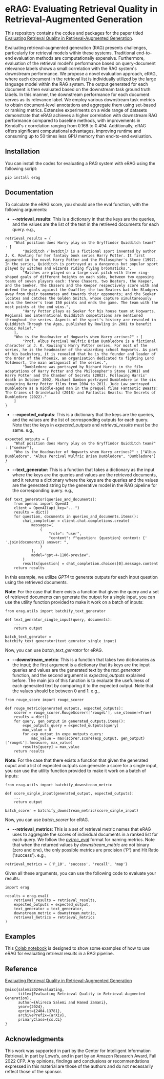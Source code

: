 # eRAG: Evaluating Retrieval Quality in Retrieval-Augmented Generation

This repository contains the codes and packages for the paper titled [Evaluating Retrieval Quality in Retrieval-Augmented Generation](https://arxiv.org/abs/2404.13781).

Evaluating retrieval-augmented generation (RAG) presents challenges, particularly for retrieval models within these systems. Traditional end-to-end evaluation methods are computationally expensive. Furthermore, evaluation of the retrieval model's performance based on query-document relevance labels shows a small correlation with the RAG system's downstream performance. We propose a novel evaluation approach, eRAG, where each document in the retrieval list is individually utilized by the large language model within the RAG system. The output generated for each document is then evaluated based on the downstream task ground truth labels. In this manner, the downstream performance for each document serves as its relevance label. We employ various downstream task metrics to obtain document-level annotations and aggregate them using set-based or ranking metrics. Extensive experiments on a wide range of datasets demonstrate that eRAG achieves a higher correlation with downstream RAG performance compared to baseline methods, with improvements in Kendall's $\tau$ correlation ranging from 0.168 to 0.494. Additionally, eRAG offers significant computational advantages, improving runtime and consuming up to 50 times less GPU memory than end-to-end evaluation.


## Installation

You can install the codes for evaluating a RAG system with eRAG using the following script:

```
pip install erag
```

## Documentation

To calculate the eRAG score, you should use the eval function, with the following arguments:

- **--retrieval_results**: This is a dictionary in that the keys are the queries, and the values are the list of the text in the retrieved documents for each query. e.g.,

```
retrieval_results = {
    "What position does Harry play on the Gryffindor Quidditch team?" : [
        "Quidditch /ˈkwɪdɪtʃ/ is a fictional sport invented by author J. K. Rowling for her fantasy book series Harry Potter. It first appeared in the novel Harry Potter and the Philosopher's Stone (1997). In the series, Quidditch is portrayed as a dangerous but popular sport played by witches and wizards riding flying broomsticks.",
        "Matches are played on a large oval pitch with three ring-shaped goals of different heights on each side, between two opposing teams of seven players each: three Chasers, two Beaters, the Keeper, and the Seeker. The Chasers and the Keeper respectively score with and defend the goals against the Quaffle; the two Beaters bat the Bludgers away from their teammates and towards their opponents; and the Seeker locates and catches the Golden Snitch, whose capture simultaneously wins the Seeker's team 150 points and ends the game. The team with the most points at the end wins.",
        "Harry Potter plays as Seeker for his house team at Hogwarts. Regional and international Quidditch competitions are mentioned throughout the series. Aspects of the sport's history are revealed in Quidditch Through the Ages, published by Rowling in 2001 to benefit Comic Relief."
    ],
    "Who is the Headmaster of Hogwarts when Harry arrives?" : [
        "Prof. Albus Percival Wulfric Brian Dumbledore is a fictional character in J. K. Rowling's Harry Potter series. For most of the series, he is the headmaster of the wizarding school Hogwarts. As part of his backstory, it is revealed that he is the founder and leader of the Order of the Phoenix, an organisation dedicated to fighting Lord Voldemort, the main antagonist of the series.",
        "Dumbledore was portrayed by Richard Harris in the film adaptations of Harry Potter and the Philosopher's Stone (2001) and Harry Potter and the Chamber of Secrets (2002). Following Harris' death in October 2002, Michael Gambon portrayed Dumbledore in the six remaining Harry Potter films from 2004 to 2011. Jude Law portrayed Dumbledore as a middle-aged man in the prequel films Fantastic Beasts: The Crimes of Grindelwald (2018) and Fantastic Beasts: The Secrets of Dumbledore (2022)."
    ]
}
```

- **--expected_outputs**: This is a dictionary that the keys are the queries, and the values are the list of corrosponding outputs for each query. Note that the keys in *expected_outputs* and *retrieval_results* must be the same. e.g.,

```
expected_outputs = {
    "What position does Harry play on the Gryffindor Quidditch team?" : ["seeker"],
    "Who is the Headmaster of Hogwarts when Harry arrives?" : ["Albus Dumbledore", "Albus Percival Wulfric Brian Dumbledore", "Dumbledore"]
}
```


- **--text_generator**: This is a function that takes a dictionary as the input where the keys are the queries and values are the retrieved documents, and it returns a dictionary where the keys are the queries and the values are the generated string by the generative model in the RAG pipeline for the corresponding query. e.g.,

```
def text_generator(queries_and_documents):
    from openai import OpenAI
    client = OpenAI(api_key="...")
    results = dict()
    for question, documents in queries_and_documents.items():
        chat_completion = client.chat.completions.create(
            messages=[
                {
                    "role": "user",
                    "content": f"question: {question} context: {' '.join(documents)} answer: ",
                }
            ],
            model="gpt-4-1106-preview",
        )
        results[question] = chat_completion.choices[0].message.content
    return results
```

In this example, we utilize *GPT4* to generate outputs for each input question using the retrieved documents. 

**Note:** For the case that there exists a function that given the query and a set of retrieved documents can generate the output for a single input, you can use the utility function provided to make it work on a batch of inputs:

```
from erag.utils import batchify_text_generator

def text_genrator_single_input(query, documents):
    ...
    return output

batch_text_genrator = batchify_text_generator(text_genrator_single_input)
```

Now, you can use *batch_text_genrator* for eRAG.

- **--downstream_metric**: This is a function that takes two dictionaries as the input; the first argument is a dictionary that its keys are the input queries and values are the generated text by the *text_generator* function, and the second argument is *expected_outputs* explained before. The main job of this function is to evaluate the usefulness of each generated text by comparing it to the expected output. Note that the values should be between 0 and 1. e.g.,

```
from rouge_score import rouge_scorer

def rouge_metric(generated_outputs, expected_outputs):
    scorer = rouge_scorer.RougeScorer(['rougeL'], use_stemmer=True)    
    results = dict()
    for query, gen_output in generated_outputs.items():
        expe_outputs_query = expected_outputs[query]
        max_value = 0
        for exp_output in expe_outputs_query:
            max_value = max(scorer.score(exp_output, gen_output)['rougeL'].fmeasure, max_value)
        results[query] = max_value
    return results
```

**Note:** For the case that there exists a function that given the generated ouput and a list of expected outputs can generate a score for a single input, you can use the utility function provided to make it work on a batch of inputs:

```
from erag.utils import batchify_downstream_metric

def score_single_input(generated_output, expected_outputs):
    ...
    return output

batch_scorer = batchify_downstream_metric(score_single_input)
```

Now, you can use *batch_scorer* for eRAG.

- **--retrieval_metrics**: This is a set of retrieval metric names that eRAG uses to aggregate the scores of individual documents in a ranked list for each query. We follow the [*pytrec_eval*](https://github.com/cvangysel/pytrec_eval) format for naming metrics. Note that when the returned values by *downstream_metric* are not binary (zero and one), the only possible metrics are precision ('P') and Hit Ratio ('success'). e.g., 

```
retrieval_metrics = {'P_10', 'success', 'recall', 'map'}
```


Given all these arguments, you can use the following code to evaluate your results:

```
import erag

results = erag.eval(
    retrieval_results = retrieval_results,
    expected_outputs = expected_output,
    text_generator = text_generator,
    downstream_metric = downstream_metric,
    retrieval_metrics = retrieval_metrics
)

```


## Examples

This [Colab notebook](https://colab.research.google.com/drive/1kMPRGowsVse56iGOei2Xaolk_zFw01S_?usp=sharing) is designed to show some examples of how to use eRAG for evaluating retrieval results in a RAG pipeline.

## Reference

[Evaluating Retrieval Quality in Retrieval-Augmented Generation](https://arxiv.org/abs/2404.13781)

```
@misc{salemi2024evaluating,
      title={Evaluating Retrieval Quality in Retrieval-Augmented Generation}, 
      author={Alireza Salemi and Hamed Zamani},
      year={2024},
      eprint={2404.13781},
      archivePrefix={arXiv},
      primaryClass={cs.CL}
}
```

## Acknowledgments

This work was supported in part by the Center for Intelligent Information Retrieval, in part by Lowe’s, and in part by an Amazon Research Award, Fall 2022 CFP. Any opinions, findings and conclusions or recommendations expressed in this material are those of the authors and do not necessarily reflect those of the sponsor.
